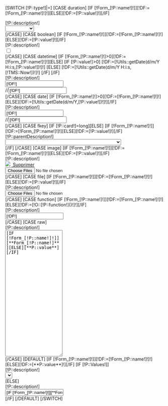 [SWITCH [!P::type!]|=]
    [CASE duration]
        [IF [!Form_[!P::name!]!]][!DF:=[!Form_[!P::name!]!]!][ELSE][!DF:=[!P::value!]!][/IF]
<div class="form-group group-[!P::name!] [IF [!Error_[!P::name!]!]] has-error[/IF]">
    <label class="col-sm-5 control-label">[!P::description!]</label>
    <div class="col-sm-7 form-value">
        <select class="form-control" id="Form_[!P::name!][]" name="Form_[!P::name!]">
            <option value=""></option>
            <option value="30" [IF [!DF!]=30]selected="selected"[/IF]>30 minutes</option>
        <option value="60" [IF [!DF!]=60]selected="selected"[/IF]>1 heure</option>
    <option value="90" [IF [!DF!]=90]selected="selected"[/IF]>1 heure 30</option>
<option value="120" [IF [!DF!]=120]selected="selected"[/IF]>2 heures</option>
<option value="180" [IF [!DF!]=180]selected="selected"[/IF]>3 heures</option>
<option value="360" [IF [!DF!]=360]selected="selected"[/IF]>6 heures</option>
<option value="480" [IF [!DF!]=480]selected="selected"[/IF]>8 heures</option>
<option value="720" [IF [!DF!]=720]selected="selected"[/IF]>12 heures</option>
<option value="1440" [IF [!DF!]=1440]selected="selected"[/IF]>1 jour</option>
<option value="2880" [IF [!DF!]=2880]selected="selected"[/IF]>2 jours</option>
<option value="10080" [IF [!DF!]=10080]selected="selected"[/IF]>1 semaine</option>
<option value="20160" [IF [!DF!]=20160]selected="selected"[/IF]>2 semaines</option>
<option value="43200" [IF [!DF!]=43200]selected="selected"[/IF]>1 mois</option>
<option value="86400" [IF [!DF!]=86400]selected="selected"[/IF]>2 mois</option>
<option value="129600" [IF [!DF!]=129600]selected="selected"[/IF]>3 mois</option>
<option value="262800" [IF [!DF!]=262800]selected="selected"[/IF]>6 mois</option>
<option value="525600" [IF [!DF!]=525600]selected="selected"[/IF]>1 an</option>
        </select>
        </div>
        </div>
        [/CASE]
        [CASE boolean]
        [IF [!Form_[!P::name!]!]][!DF:=[!Form_[!P::name!]!]!][ELSE][!DF:=[!P::value!]!][/IF]
<div class="form-group group-[!P::name!] [IF [!Error_[!P::name!]!]] has-error[/IF]">
<label class="col-sm-5 control-label">[!P::description!]</label>
<div class="col-sm-7 form-value">
    <input type="checkbox" name="Form_[!P::name!]" [IF [!DF!]]checked="checked"[/IF] class="switch" value="1">
</div>
</div>
        [/CASE]
        [CASE datetime]
        [IF [!Form_[!P::name!]!]>0][!DF:=[!Form_[!P::name!]!]!][ELSE]
        [IF [!P::value!]>0]
        [!DF:=[!Utils::getDate(d/m/Y H:i:s,[!P::value!])!]!]
        [ELSE]
        [!DF:=[!Utils::getDate(d/m/Y H:i:s,[!TMS::Now!])!]!]
        [/IF]
        [/IF]
<div class="form-group group-[!P::name!] [IF [!Error_[!P::name!]!]] has-error[/IF]">
<label class="col-sm-5 control-label">[!P::description!]</label>
<div class="col-sm-7 form-value">
    <div class="input-group date" id='datetimepicker[!Pos!]'>
        <input type="text" class="form-control datepicker" value="[!DF!]" name="Form_[!P::name!]" />
        <div class="input-group-addon">
            <span class="glyphicon glyphicon-calendar"></span>
        </div>
    </div>
    //<input type="text" class="form-control datepicker" id="inputDate" placeholder="Sélectionnez une date" value="[!DF!]"  name="Form_[!P::name!]">
</div>
</div>
<script type="text/javascript">
$(function () {
    $('#datetimepicker[!Pos!]').datetimepicker({
        locale: 'fr'
    });
});
</script>
        [/CASE]
        [CASE date]
        [IF [!Form_[!P::name!]!]>0][!DF:=[!Form_[!P::name!]!]!][ELSE][!DF:=[!Utils::getDate(d/m/Y,[!P::value!])!]!][/IF]
<div class="form-group group-[!P::name!] [IF [!Error_[!P::name!]!]] has-error[/IF]">
<label class="col-sm-5 control-label">[!P::description!]</label>
<div class="col-sm-7 form-value">
    <div class="input-group date" id='datetimepicker[!Pos!]'>
        <input type="text" class="form-control datepicker" value="[!DF!]" name="Form_[!P::name!]" />
        <div class="input-group-addon">
            <span class="glyphicon glyphicon-calendar"></span>
        </div>
    </div>
    //<input type="text" class="form-control datepicker" id="inputDate" placeholder="Sélectionnez une date" value="[!DF!]"  name="Form_[!P::name!]">
</div>
</div>
<script type="text/javascript">
$(function () {
    $('#datetimepicker[!Pos!]').datetimepicker({
        locale: 'fr'
    });
});
</script>
        [/CASE]
        [CASE fkey]
        [IF [!P::card!]=long][ELSE]
        [IF [!Form_[!P::name!]!]][!DF:=[!Form_[!P::name!]!]!][ELSE][!DF:=[!P::value!]!][/IF]
<div class="form-group group-[!P::name!] [IF [!Error_[!P::name!]!]] has-error[/IF]">
<label class="col-sm-5 control-label">[!P::parentDescription!]</label>
<div class="col-sm-7 form-value">
    <select class="form-control" id="Form_[!P::name!]" name="Form_[!P::name!][]">
        <option value=""></option>
        [STORPROC [!P::objectModule!]/[!P::objectName!]|C]
        <option value="[!C::Id!]" [IF [!DF!]=[!C::Id!]]selected="selected"[/IF]>[!C::getFirstSearchOrder()!] [!C::getSecondSearchOrder()!]</option>
    [/STORPROC]
</select>
</div>
        </div>
        [/IF]
        [/CASE]
        [CASE image]
        [IF [!Form_[!P::name!]!]][!DF:=[!Form_[!P::name!]!]!][ELSE][!DF:=[!P::value!]!][/IF]
            <div class="form-group group-[!P::name!] [IF [!Error_[!P::name!]!]] has-error[/IF]">
                <label for="Form_[!P::name!]" class="col-sm-5 control-label">[!P::description!]</label>
                <div class="col-sm-7 form-value">
                    <div id="input-Image-[!P::name!]-view" [IF [!DF!]][ELSE]style="display: none;"[/IF]>
                        <img src="/[!DF!]"   class="img-responsive" style="max-height: 200px;"/>
                        <a href="#nogo" class="btn btn-danger pull-right" id="input-Image-[!P::name!]-reset"><i class="fa fa-times"></i>&nbsp;Supprimer</a>
                     </div>
                    <input type="hidden" class="form-control" id="Form_[!P::name!]" name="Form_[!P::name!]" value="[!DF!]" />
                    <input id="input-Image-[!P::name!]" type="file" multiple="false" class="file-loading"/>
                    <script>
                        $('#input-Image-[!P::name!]-reset').click(function () {
                            $('#Form_[!P::name!]').val('');
                            $('#input-Image-[!P::name!]-view').css('display', 'none');
                        });
                        //$(document).on('ready', function() {
                        $("#input-Image-[!P::name!]").fileinput({showCaption: false, showPreview: true, language: 'fr', uploadUrl: '/Systeme/Utils/Form/Upload.htm', dropZoneEnabled: false});
                        //});
                        $('#input-Image-[!P::name!]').on('fileuploaded', function(event, data, previewId, index) {
                            console.log('document upload ', data);
                            $('#Form_[!P::name!]').val(data.response.url);
                            $('#input-Image-[!P::name!]-view').css('display', 'initial');
                        });
                    </script>
                </div>
            </div>
        [/CASE]
        [CASE file]
        [IF [!Form_[!P::name!]!]][!DF:=[!Form_[!P::name!]!]!][ELSE][!DF:=[!P::value!]!][/IF]
<div class="form-group group-[!P::name!] [IF [!Error_[!P::name!]!]] has-error[/IF]">
<label for="Form_[!P::name!]" class="col-sm-5 control-label">[!P::description!]</label>
<div class="col-sm-7 form-value">
    <input type="hidden" class="ImageInput" id="Form_[!P::name!]" name="Form_[!P::name!]" value="[!DF!]"/>
    <input id="input-Image-[!P::name!]" type="file" multiple=false class="file-loading"/>
    <script>
        //$(document).on('ready', function() {
        $("#input-Image-[!P::name!]").fileinput({showCaption: false, showPreview: true, language: 'fr', uploadUrl: '/Systeme/Utils/Form/Upload.htm', dropZoneEnabled: false});
        //});
        $('#input-Image-[!P::name!]').on('fileuploaded', function(event, data, previewId, index) {
            console.log('document upload ', data);
            $('#Form_[!P::name!]').val(data.response.url);
        });

    </script>
</div>
</div>
        [/CASE]
        [CASE password]
        [IF [!Form_[!P::name!]!]][!DF:=[!Form_[!P::name!]!]!][ELSE][!DF:=[!P::value!]!][/IF]
<div class="form-group group-[!P::name!] [IF [!Error_[!P::name!]!]] has-error[/IF]">
<label for="Form_[!P::name!]" class="col-sm-5 control-label">[!P::description!]</label>
<div class="col-sm-7 form-value">
    <input type="password" class="form-control" id="Form_[!P::name!]" name="Form_[!P::name!]" placeholder="" value="[!DF!]">
</div>
</div>
        [/CASE]
        [CASE text]
<div class="form-group group-[!P::name!] [IF [!Error_[!P::name!]!]] has-error[/IF]">
<label for="Form_[!P::name!]" class="col-sm-5 control-label">[!P::description!]</label>
<div class="col-sm-7 form-value">
    <textarea class="form-control" id="Form_[!P::name!]" name="Form_[!P::name!]" >[IF [!Form_[!P::name!]!]][**Form_[!P::name!]**][ELSE][**P::value**][/IF]</textarea>
</div>
</div>
        [/CASE]
        [CASE html]

<div class="form-group group-[!P::name!] [IF [!Error_[!P::name!]!]] has-error[/IF]">
<label for="Form_[!P::name!]" class="control-label">[!P::description!]</label>
<div class=" form-value">
                    <textarea id="Form_[!P::name!]" name="Form_[!P::name!]" class="ckeditor form-control">
                        [IF [**Form_[!P::name!]**]][**Form_[!P::name**]!][ELSE][**P::value**][/IF]
                    </textarea>
    <script>
        CKEDITOR.replace( 'Form_[!P::name!]' );
        CKEDITOR.instances['Form_[!P::name!]'].on('change', function() { CKEDITOR.instances['Form_[!P::name!]'].updateElement() });
        CKEDITOR.instances['Form_[!P::name!]'].on('paste', function() { CKEDITOR.instances['Form_[!P::name!]'].updateElement() });
    </script>
</div>
</div>
        [/CASE]
        [CASE function]
        [IF [!Form_[!P::name!]!]][!DF:=[!Form_[!P::name!]!]!][ELSE][!DF:=[!O::[!P::function!]()!]!][/IF]
<div class="form-group group-[!P::name!] [IF [!Error_[!P::name!]!]] has-error[/IF]">
<label for="Form_[!P::name!]" class="col-sm-5 control-label">[!P::description!]</label>
<div class="col-sm-7 form-value">
    <input type="text" class="form-control" id="Form_[!P::name!]" name="Form_[!P::name!]" value="[!DF!]"/>
</div>
</div>
        [/CASE]
        [CASE raw]
<div class="form-group group-[!P::name!] [IF [!Error_[!P::name!]!]] has-error[/IF]">
<label for="Form_[!P::name!]" class="control-label">[!P::description!]</label>
<div class=" form-value">
    <textarea class="form-control" id="Form_[!P::name!]" name="Form_[!P::name!]" style="height: 400px">[IF [!Form_[!P::name!]!]][**Form_[!P::name!]**][ELSE][**P::value**][/IF]</textarea>
</div>
</div>
        [/CASE]
        [DEFAULT]
        [IF [!Form_[!P::name!]!]][!DF:=[!Form_[!P::name!]!]!][ELSE][!DF:=[**P::value**]!][/IF]
        [IF [!P::Values!]]
<div class="form-group group-[!P::name!] [IF [!Error_[!P::name!]!]] has-error[/IF]">
<label class="col-sm-5 control-label">[!P::description!]</label>
<div class="col-sm-7 form-value">
    <select class="form-control" id="Form_[!P::name!]" name="Form_[!P::name!]">
        [STORPROC [!P::Values!]|C]
        [!T:=[![!C!]:/::!]!]

        [COUNT [!T!]|S]
        [IF [!S!]>1]
            <option value="[!T::0!]" [IF [!DF!]=[!T::0!]]selected="selected"[/IF]>[!T::1!]</option>
        [ELSE]
            <option value="[!C!]" [IF [!DF!]=[!C!]]selected="selected"[/IF]>[!C!]</option>
        [/IF]

    [/STORPROC]
</select>
</div>
        </div>
        [ELSE]
<div class="form-group group-[!P::name!] [IF [!Error_[!P::name!]!]] has-error[/IF]">
<label for="Form_[!P::name!]" class="col-sm-5 control-label">[!P::description!]</label>
<div class="col-sm-7 form-value">
    <input type="text" class="form-control" id="Form_[!P::name!]" name="Form_[!P::name!]" placeholder="" value="[IF [!Form_[!P::name!]!]][**Form_[!P::name!]**][ELSE][**P::value**][/IF]">
</div>
</div>
        [/IF]
    [/DEFAULT]
[/SWITCH]
